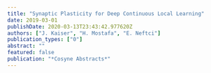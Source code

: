 ```yaml
---
title: "Synaptic Plasticity for Deep Continuous Local Learning"
date: 2019-03-01
publishDate: 2020-03-13T23:43:42.977620Z
authors: ["J. Kaiser", "H. Mostafa", "E. Neftci"]
publication_types: ["0"]
abstract: ""
featured: false
publication: "*Cosyne Abstracts*"
---
```


